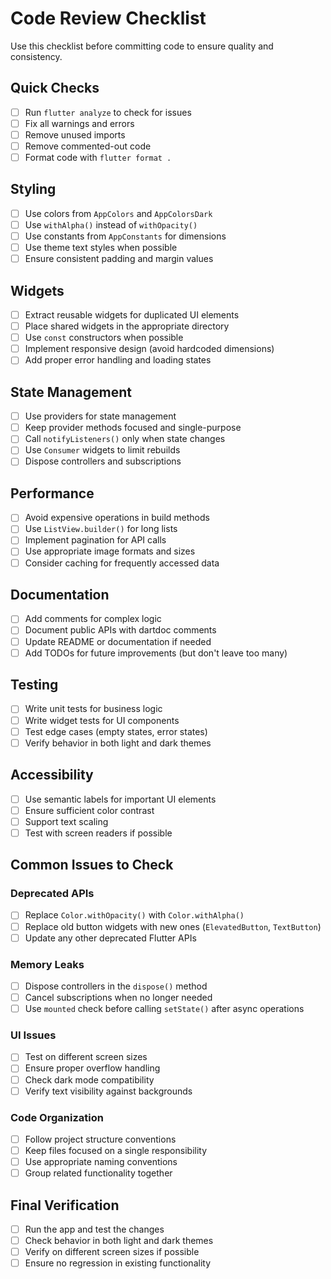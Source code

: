 # Code Review Checklist

Use this checklist before committing code to ensure quality and consistency.

## Quick Checks

- [ ] Run `flutter analyze` to check for issues
- [ ] Fix all warnings and errors
- [ ] Remove unused imports
- [ ] Remove commented-out code
- [ ] Format code with `flutter format .`

## Styling

- [ ] Use colors from `AppColors` and `AppColorsDark`
- [ ] Use `withAlpha()` instead of `withOpacity()`
- [ ] Use constants from `AppConstants` for dimensions
- [ ] Use theme text styles when possible
- [ ] Ensure consistent padding and margin values

## Widgets

- [ ] Extract reusable widgets for duplicated UI elements
- [ ] Place shared widgets in the appropriate directory
- [ ] Use `const` constructors when possible
- [ ] Implement responsive design (avoid hardcoded dimensions)
- [ ] Add proper error handling and loading states

## State Management

- [ ] Use providers for state management
- [ ] Keep provider methods focused and single-purpose
- [ ] Call `notifyListeners()` only when state changes
- [ ] Use `Consumer` widgets to limit rebuilds
- [ ] Dispose controllers and subscriptions

## Performance

- [ ] Avoid expensive operations in build methods
- [ ] Use `ListView.builder()` for long lists
- [ ] Implement pagination for API calls
- [ ] Use appropriate image formats and sizes
- [ ] Consider caching for frequently accessed data

## Documentation

- [ ] Add comments for complex logic
- [ ] Document public APIs with dartdoc comments
- [ ] Update README or documentation if needed
- [ ] Add TODOs for future improvements (but don't leave too many)

## Testing

- [ ] Write unit tests for business logic
- [ ] Write widget tests for UI components
- [ ] Test edge cases (empty states, error states)
- [ ] Verify behavior in both light and dark themes

## Accessibility

- [ ] Use semantic labels for important UI elements
- [ ] Ensure sufficient color contrast
- [ ] Support text scaling
- [ ] Test with screen readers if possible

## Common Issues to Check

### Deprecated APIs

- [ ] Replace `Color.withOpacity()` with `Color.withAlpha()`
- [ ] Replace old button widgets with new ones (`ElevatedButton`, `TextButton`)
- [ ] Update any other deprecated Flutter APIs

### Memory Leaks

- [ ] Dispose controllers in the `dispose()` method
- [ ] Cancel subscriptions when no longer needed
- [ ] Use `mounted` check before calling `setState()` after async operations

### UI Issues

- [ ] Test on different screen sizes
- [ ] Ensure proper overflow handling
- [ ] Check dark mode compatibility
- [ ] Verify text visibility against backgrounds

### Code Organization

- [ ] Follow project structure conventions
- [ ] Keep files focused on a single responsibility
- [ ] Use appropriate naming conventions
- [ ] Group related functionality together

## Final Verification

- [ ] Run the app and test the changes
- [ ] Check behavior in both light and dark themes
- [ ] Verify on different screen sizes if possible
- [ ] Ensure no regression in existing functionality

